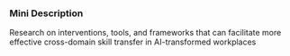 ### Mini Description

Research on interventions, tools, and frameworks that can facilitate more effective cross-domain skill transfer in AI-transformed workplaces
